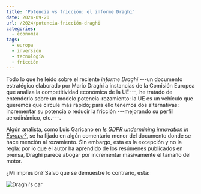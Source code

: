 ```yaml
---
title: 'Potencia vs fricción: el informe Draghi'
date: 2024-09-20
url: /2024/potencia-fricción-draghi
categories:
  - economía
tags:
  - europa
  - inversión
  - tecnología
  - fricción
---
```


Todo lo que he leído sobre el reciente _informe Draghi_ ---un documento estratégico elaborado por Mario Draghi a instancias de la Comisión Europea que analiza la competitividad económica de la UE---, he tratado de entenderlo sobre un modelo potencia-rozamiento: la UE es un vehículo que queremos que circule más rápido; para ello tenemos dos alternativas: incrementar su potencia o reducir la fricción ---mejorando su perfil aerodinámico, etc.---.

Algún analista, como Luis Garicano en
[_Is GDPR undermining innovation in Europe?_](https://www.siliconcontinent.com/p/is-gdpr-undermining-innovation-in),
se ha fijado en algún comentario menor del documento donde se hace mención al rozamiento. Sin embargo, esta es la excepción y no la regla: por lo que el autor ha aprendido de los resúmenes publicados en prensa, Draghi parece abogar por incrementar masivamente el tamaño del motor.

¿Mi impresión? Salvo que se demuestre lo contrario, esta:

![Draghi's car](/images/draghis_car.jpeg#center)




